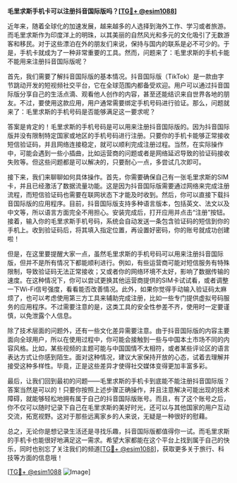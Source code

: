 **毛里求斯手机卡可以注册抖音国际版吗？[[TG💪+ @esim1088](https://t.me/s/esim1088)]**

近年来，随着全球化的加速发展，越来越多的人选择到海外工作、学习或者旅游。而毛里求斯作为印度洋上的明珠，以其美丽的自然风光和多元的文化吸引了无数游客和移民。对于这些漂泊在外的朋友们来说，保持与国内的联系是必不可少的。于是，手机卡就成为了一种非常重要的工具。然而，问题来了：毛里求斯的手机卡能不能用来注册抖音国际版呢？

首先，我们需要了解抖音国际版的基本情况。抖音国际版（TikTok）是一款由字节跳动开发的短视频社交平台，它在全球范围内都备受欢迎。用户可以通过抖音国际版分享自己的生活点滴、观看他人创作的内容，甚至还能结识来自世界各地的朋友。不过，要使用这款应用，用户通常需要绑定手机号码进行验证。那么，问题就来了：毛里求斯的手机号码是否能够满足这一要求呢？

答案是肯定的！毛里求斯的手机号码是可以用来注册抖音国际版的。因为抖音国际版并没有限制特定国家或地区的手机号码进行注册。只要你的手机卡能够正常接收短信验证码，并且网络连接稳定，就可以顺利完成注册过程。当然，在实际操作中，可能会遇到一些小插曲，比如运营商的问题或者是网络延迟导致的验证码接收失败等。但这些问题都是可以解决的，只要耐心一点，多尝试几次即可。

接下来，我们来聊聊如何具体操作。首先，你需要确保自己有一张毛里求斯的SIM卡，并且已经激活了数据流量功能。这是因为抖音国际版需要通过网络来完成注册流程，而短信验证码也需要在联网状态下才能及时收到。然后，你可以直接下载抖音国际版的应用程序。目前，抖音国际版支持多种语言版本，包括英文、法文以及中文等，所以语言方面完全不用担心。安装完成后，打开应用并点击“注册”按钮。接着，输入你的毛里求斯手机号码，系统会自动发送一条包含验证码的短信到你的手机上。收到验证码后，将其填入指定位置，再设置好密码，你的账号就成功创建啦！

但是，在这里要提醒大家一点，虽然毛里求斯的手机号码可以用来注册抖音国际版，但并不是所有情况下都能顺利进行。例如，有些运营商可能对短信服务有特殊限制，导致验证码无法正常接收；又或者你的网络环境不太好，影响了数据传输的速度。在这种情况下，你可以尝试更换其他运营商提供的SIM卡试试看，或者调整一下Wi-Fi信号强度，看看能否改善情况。此外，如果你觉得手动输入验证码太麻烦了，也可以考虑使用第三方工具来辅助完成注册，比如一些专门提供虚拟号码服务的应用程序。不过需要注意的是，这类工具的安全性参差不齐，使用时一定要谨慎，以免泄露个人信息。

除了技术层面的问题外，还有一些文化差异需要注意。由于抖音国际版的内容主要面向全球用户，所以在使用过程中，你可能会接触到一些与中国本土市场不同的内容风格。比如，某些视频的主题可能与中国国情不太相符，或者某些评论区的语言表达方式让你感到陌生。面对这种情况，建议大家保持开放的心态，试着去理解并接受这种多样性。毕竟，正是这些差异才使得社交媒体变得更加丰富多彩。

最后，让我们回到最初的问题——毛里求斯的手机卡到底能不能注册抖音国际版？答案当然是可以的！只要你按照上述步骤正确操作，并且注意解决可能出现的技术障碍，就能够轻松地拥有属于自己的抖音国际版账号。而且，有了这个账号之后，你不仅可以随时记录下自己在毛里求斯的美好时光，还可以与其他国家的用户互动交流，拓宽视野。这对于那些远离家乡的人来说，无疑是一种很好的慰藉。

总之，无论你是想记录生活还是寻找乐趣，抖音国际版都值得你一试。而毛里求斯的手机卡也能很好地满足这一需求。希望大家都能在这个平台上找到属于自己的快乐，同时也别忘了关注我们的频道[[TG💪+ @esim1088](https://t.me/s/esim1088)]，获取更多关于旅行、科技等方面的信息哦！

[[TG💪+ @esim1088](https://t.me/s/esim1088) ![Image](https://i.postimg.cc/4NQfJmqS/Snipaste-2025-05-13-00-14-12.png)]